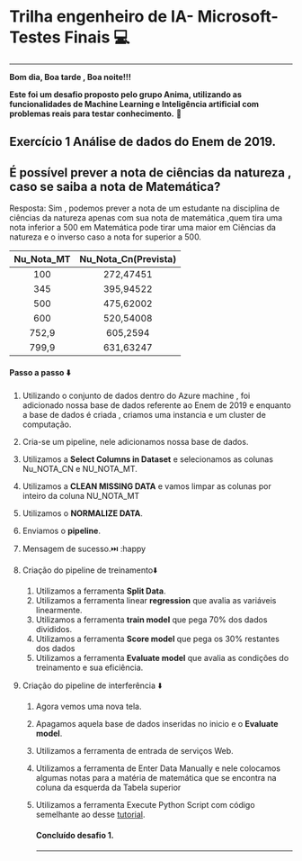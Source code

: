 # 		Trilha engenheiro de IA- Microsoft-Testes Finais :computer:

------

**Bom dia, Boa tarde , Boa noite!!!**

**Este foi um desafio proposto pelo grupo Anima, utilizando as funcionalidades de Machine Learning e Inteligência artificial com problemas reais para testar conhecimento.** :black_heart:

## Exercício 1  Análise de dados do Enem de 2019. 

## É possível  prever a nota de ciências da natureza , caso se saiba a nota de Matemática?

Resposta: Sim , podemos prever a nota de um estudante na disciplina de ciências da natureza apenas com sua nota de matemática ,quem tira uma nota inferior a 500 em Matemática pode  tirar uma maior em Ciências da natureza e o inverso caso a nota for superior a 500.

| Nu_Nota_MT | Nu_Nota_Cn(Prevista) |
| :--------: | :------------------: |
|    100     |      272,47451       |
|    345     |      395,94522       |
|    500     |      475,62002       |
|    600     |      520,54008       |
|   752,9    |       605,2594       |
|   799,9    |      631,63247       |

#### Passo a passo :arrow_down:

1.  Utilizando o conjunto de dados dentro do Azure machine , foi adicionado nossa base de dados referente ao Enem de 2019 e enquanto a base de dados é criada , criamos uma instancia  e um cluster de computação.

2.  Cria-se um pipeline, nele adicionamos nossa base de dados.

   1.  Utilizamos a **Select Columns in Dataset**  e selecionamos as colunas Nu_NOTA_CN e NU_NOTA_MT.
   2. Utilizamos a **CLEAN MISSING DATA** e vamos limpar as colunas por inteiro da coluna  NU_NOTA_MT
   3. Utilizamos o **NORMALIZE DATA**.
   4. Enviamos o  **pipeline**.
   5. Mensagem de sucesso.:next_track_button: :happy

3. Criação do pipeline de treinamento:arrow_down:

   1. Utilizamos a ferramenta **Split Data**.
   2. Utilizamos a ferramenta linear **regression** que avalia as variáveis linearmente.
   3. Utilizamos a ferramenta **train model** que pega 70% dos dados divididos.
   4. Utilizamos a ferramenta **Score model** que pega os 30% restantes dos dados
   5. Utilizamos a ferramenta **Evaluate model** que avalia as condições do treinamento e sua eficiência.

4. Criação do pipeline de interferência :arrow_down:

   1. Agora vemos uma nova tela.

   2. Apagamos aquela base de dados inseridas no inicio e o **Evaluate model**.

   3. Utilizamos a ferramenta de entrada de serviços Web.

   4. Utilizamos a ferramenta de Enter Data Manually e nele colocamos algumas notas para a matéria de matemática que se encontra na coluna da esquerda da Tabela superior

   5. Utilizamos a ferramenta Execute Python Script com código semelhante ao desse [tutorial](https://docs.microsoft.com/pt-br/learn/modules/create-regression-model-azure-machine-learning-designer/inference-pipeline).

      #### 																										Concluído desafio 1.

      ------

      

